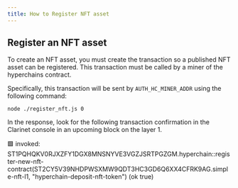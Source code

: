 ```yaml
---
title: How to Register NFT asset
---
```


## Register an NFT asset

To create an NFT asset, you must create the transaction so a published NFT asset can be registered. This transaction must be called by a miner of the hyperchains contract.

Specifically, this transaction will be sent by `AUTH_HC_MINER_ADDR` using the following command:

```
node ./register_nft.js 0
```
In the response, look for the following transaction confirmation in the Clarinet console in an upcoming block on the layer 1.

🟩  invoked: ST1PQHQKV0RJXZFY1DGX8MNSNYVE3VGZJSRTPGZGM.hyperchain::register-new-nft-contract(ST2CY5V39NHDPWSXMW9QDT3HC3GD6Q6XX4CFRK9AG.simple-nft-l1, "hyperchain-deposit-nft-token") (ok true)